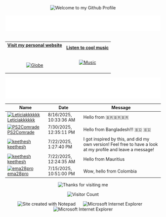 <!-- "Hero" Header -->
<div align="center">
  <img src="https://github.com/BrunnerLivio/brunnerlivio/blob/master/images/welcome.png?raw=true" style="max-width: 100%;" alt="Welcome to my Github Profile" />
  <br />
  <br />
  <img height="50" alt="My Name is Livio and I like Node.js" src="images/personal_note.svg" />
  <br />
  <br />

</div>

<!-- Social -->
<table width="100%" align="center">
<tr>
<td align="center">
<a href="https://brunnerliv.io">
<strong>Visit my personal website </strong>
<br />
<br />
<br />

<p>

<img alt="Globe" height="80" src="images/globe.gif">
</a>
</p>

</td>


<td align="center">
<a href="https://www.youtube.com/watch?v=3YxaaGgTQYM&ab_channel=EvanescenceVEVO">
<strong>Listen to cool music</strong>
<br />
<br />


<p>
<img height="100" alt="Music" src="images/music.gif"> 
</a>
</p>

</td>
</tr>
</table>

<div align="center">
<a href="https://github.com/BrunnerLivio/brunnerlivio/issues/62#issuecomment-new"><img src="images/guestbook.svg"></a> 
</div>

<!-- Guestbook -->
| Name | Date | Message |
|---|---|---|
| <a href="https://github.com/Leticiakkkkkk"><img width="24" src="https://avatars.githubusercontent.com/u/73072063?s=24&u=b5402b8bc63e4470bbf417024a6ef01f2e69815d&v=4" alt="Leticiakkkkkk" /> Leticiakkkkkk</a> |8/16/2025, 10:33:36 AM|Hello from 🇧🇷🇧🇷🇧🇷|
| <a href="https://github.com/PS2Comrade"><img width="24" src="https://avatars.githubusercontent.com/u/184096947?s=24&u=cdf4d24bdb0a4c5da44d9c78010b797e29d4b036&v=4" alt="PS2Comrade" /> PS2Comrade</a> |7/30/2025, 12:35:11 PM|Hello from Bangladesh!!! 🇧🇩 🇧🇩|
| <a href="https://github.com/keethesh"><img width="24" src="https://avatars.githubusercontent.com/u/30286645?s=24&u=703c5c6ed5112927131c9896d71b6db86e5c802d&v=4" alt="keethesh" /> keethesh</a> |7/22/2025, 1:27:40 PM|I got inspired by this, and did my own version! Feel free to have a look at my profile and leave a message!|
| <a href="https://github.com/keethesh"><img width="24" src="https://avatars.githubusercontent.com/u/30286645?s=24&u=703c5c6ed5112927131c9896d71b6db86e5c802d&v=4" alt="keethesh" /> keethesh</a> |7/22/2025, 12:24:35 AM|Hello from Mauritius|
| <a href="https://github.com/ema28pro"><img width="24" src="https://avatars.githubusercontent.com/u/183181665?s=24&u=0e5e8179795e6ff7516c5da3ed75b2ba639c7e1b&v=4" alt="ema28pro" /> ema28pro</a> |7/15/2025, 10:51:00 PM|Wow, hello from Colombia|
<!-- /Guestbook -->

<!-- Footer -->

<div align="center">

<img height="120" alt="Thanks for visiting me" width="100%" src="https://raw.githubusercontent.com/BrunnerLivio/brunnerlivio/master/images/marquee.svg" />
<br />

![Visitor Count](https://profile-counter.glitch.me/brunnerlivio/count.svg)


<img src="https://raw.githubusercontent.com/BrunnerLivio/brunnerlivio/master/images/notepad.gif" alt="Site created with Notepad" height="30" />
<!-- "margin-right: whatever;" -->
<span>&nbsp;&nbsp;&nbsp;&nbsp;</span>  
<img src="https://raw.githubusercontent.com/BrunnerLivio/brunnerlivio/master/images/ie_logo.gif" alt="Microsoft Internet Explorer" />
<span>&nbsp;&nbsp;&nbsp;&nbsp;</span>  
<img src="https://raw.githubusercontent.com/BrunnerLivio/brunnerlivio/master/images/noframes.gif" alt="Microsoft Internet Explorer" />

</div>
